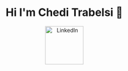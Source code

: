 <h1 align="center"> Hi I'm Chedi Trabelsi 👋</h1>
<p align="center">
  <a href="https://www.linkedin.com/in/chedi-trabelsi-0b8861230/"><img src="https://upload.wikimedia.org/wikipedia/commons/c/ca/LinkedIn_logo_initials.png" alt="LinkedIn" width="100" height="100"></a>
</p>

